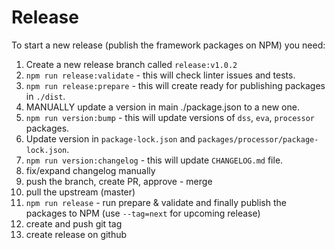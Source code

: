 # Release

To start a new release (publish the framework packages on NPM) you need:

1. Create a new release branch called `release:v1.0.2`
2. `npm run release:validate` - this will check linter issues and tests.
3. `npm run release:prepare` - this will create ready for publishing packages in `./dist`.
4. MANUALLY update a version in main ./package.json to a new one.
5. `npm run version:bump` - this will update versions of `dss`, `eva`, `processor` packages.
6. Update version in `package-lock.json` and `packages/processor/package-lock.json`.
7. `npm run version:changelog` - this will update `CHANGELOG.md` file.
8. fix/expand changelog manually
9. push the branch, create PR, approve - merge
10. pull the upstream (master)   
11. `npm run release` - run prepare & validate and finally publish the packages to NPM (use `--tag=next` for upcoming release)
12. create and push git tag
13. create release on github
